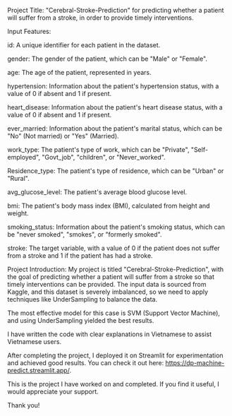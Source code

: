 Project Title: "Cerebral-Stroke-Prediction" for predicting whether a patient will suffer from a stroke, in order to provide timely interventions.


Input Features:

id: A unique identifier for each patient in the dataset.

gender: The gender of the patient, which can be "Male" or "Female".

age: The age of the patient, represented in years.

hypertension: Information about the patient's hypertension status, with a value of 0 if absent and 1 if present.

heart_disease: Information about the patient's heart disease status, with a value of 0 if absent and 1 if present.

ever_married: Information about the patient's marital status, which can be "No" (Not married) or "Yes" (Married).

work_type: The patient's type of work, which can be "Private", "Self-employed", "Govt_job", "children", or "Never_worked".

Residence_type: The patient's type of residence, which can be "Urban" or "Rural".

avg_glucose_level: The patient's average blood glucose level.

bmi: The patient's body mass index (BMI), calculated from height and weight.

smoking_status: Information about the patient's smoking status, which can be "never smoked", "smokes", or "formerly smoked".

stroke: The target variable, with a value of 0 if the patient does not suffer from a stroke and 1 if the patient has had a stroke.



Project Introduction: My project is titled "Cerebral-Stroke-Prediction", with the goal of predicting whether a patient will suffer from a stroke so that timely interventions can be provided. The input data is sourced from Kaggle, and this dataset is severely imbalanced, so we need to apply techniques like UnderSampling to balance the data.

The most effective model for this case is SVM (Support Vector Machine), and using UnderSampling yielded the best results.

I have written the code with clear explanations in Vietnamese to assist Vietnamese users.

After completing the project, I deployed it on Streamlit for experimentation and achieved good results. You can check it out here: https://dp-machine-predict.streamlit.app/.

This is the project I have worked on and completed. If you find it useful, I would appreciate your support.

Thank you!
